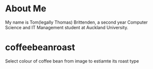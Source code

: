# About Me
My name is Tom(legally Thomas) Brittenden, a second year Computer Science and IT Management student at Auckland University.

# coffeebeanroast
Select colour of coffee bean from image to estiamte its roast type
